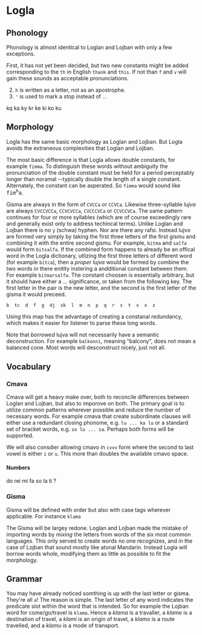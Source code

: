 Logla
=====

## Phonology

Phonology is almost identical to Loglan and Lojban with only a few exceptions.

First, it has not yet been decided, but two new constants might be added corresponding to the `th` in English `thank` and `this`. If not than `f` and `v` will gain these sounds as acceptable pronunciations.

2. `h` is written as a letter, not as an apostrophe.
3. `'` is used to mark a stop instead of `.`.

kq ka  ky kr  ke ki  ko ku


## Morphology

Logla has the same basic morphology as Loglan and Lojban. But Logla avoids the extraneous complexities that Loglan and Lojban. 

The most basic difference is that Logla allows double constants, for example `fimma`. To distinguish these words without ambiguity the pronunciation of the double constant must be held for a period perceptably longer than noramal --typically double the length of a single constant. Alternately, the constant can be asperated. So `fimma` would sound like <tt>fim<sup>h</sup>a</tt>.

Gisma are always in the form of `CVCCa` or `CCVCa`. Likewise three-syllable *lujva* are always `CVCCVCCa`, `CCVCVCCa`, `CVCCCVCa` or `CCVCCVCa`. The same pattern continues for four or more syllables (which are of course exceedingly rare and generally exist only to address techincal terms). Unlike Loglan and Lojban there is no `y` (schwa) hyphen. Nor are there any rafsi. Instead lujvo are formed very simply by taking the first three letters of the first gismu and combining it with the entire second gismu. For example, `bitma` and `salfa` would form `bitsalfa`. If the combined form happens to already be an offical word in the Logla dictionary, utlizing the first three letters of different word (for example `bitca`), then a *proper lujva* would be formed by combine the two words in there enitity instering a andditional constant between them. For example `bitmarsalfa`. The constant choosen is essentially arbitrary, but it should have either a ... significance, or taken from the following key. The first letter in the pair is the new letter, and the second is the first letter of the gisma it would preceed.

    b  tc  d  f  g  dj  sk  l  m  n  p  q  r  s  t  v  x  z
   
Using this map has the advantage of creating a constanal redundancy, which makes it easier for listener to parse these long words.

Note that *borrowed* lujva will not necessarily have a semantic deconstruction. For example `balkonni`, meaning "balcony", does not mean a balanced cone. Most words will desconstruct nicely, just not all.


## Vocabulary

### Cmava

Cmava will get a heavy make over, both to reconcile differences between Loglan and Lojban, but also to imporove on both. The primary goal is to utilize common patterns wherever possible and reduce the number of necessary words. For example cmava that create subordinate clauses will either use a redundant closing phonome, e.g. `lu ... ka lu` or a standard set of bracket words, e.g. `so lu ... sa`. Perhaps both forms will be supported.

We will also consdier allowing cmavo in `cvvv` form where the second to last vowel is either `i` or `u`. This more than doubles the available cmavo space.

#### Numbers

do rei mi fa so la ti ?


### Gisma

Gisma will be defined with order but also with case tags wherever applicable. For instance `klama` 

The Gisma will be largey redone. Loglan and Lojban made the mistake of importing words by *mixing* the letters from words of the six most common languages. This only served to create words no one recognizes, and in the case of Lojban that sound mostly like atonal Mandarin. Instead Logla will borrow words whole, modifying them as little as possible to fit the morphology.


## Grammar

You may have already noticed somthing is up with the last letter or gisma. They're all `a`! The reason is simple. The last letter of any word indicates the predicate slot within the word that is intended. So for example the Lojban word for come/go/travel is `klama`. Hence a *klama* is a travaller, a *klame* is a destination of travel, a *klami* is an origin of travel, a *klamo* is a route travelled, and a *klamu* is a mode of transport.




